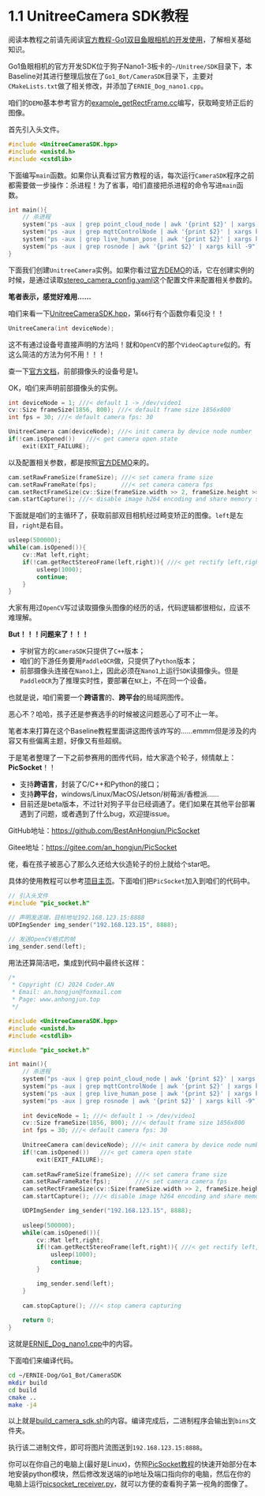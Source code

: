 # 1.1 UnitreeCamera SDK教程

阅读本教程之前请先阅读[官方教程-Go1双目鱼眼相机的开发使用](https://www.yuque.com/ironfatty/nly1un/rguxgz)，了解相关基础知识。

Go1鱼眼相机的官方开发SDK位于狗子Nano1-3板卡的`~/Unitree/SDK`目录下，本Baseline对其进行整理后放在了`Go1_Bot/CameraSDK`目录下，主要对`CMakeLists.txt`做了相关修改，并添加了`ERNIE_Dog_nano1.cpp`。

咱们的`DEMO`基本参考官方的[example_getRectFrame.cc](../Go1_Bot/CameraSDK/examples/example_getRectFrame.cc)编写，获取畸变矫正后的图像。

首先引入头文件。

```cpp
#include <UnitreeCameraSDK.hpp>
#include <unistd.h>
#include <cstdlib>
```

下面编写`main`函数。如果你认真看过官方教程的话，每次运行`CameraSDK`程序之前都需要做一步操作：杀进程！为了省事，咱们直接把杀进程的命令写进`main`函数。

```cpp
int main(){
    // 杀进程
    system("ps -aux | grep point_cloud_node | awk '{print $2}' | xargs kill -9");
    system("ps -aux | grep mqttControlNode | awk '{print $2}' | xargs kill -9");
    system("ps -aux | grep live_human_pose | awk '{print $2}' | xargs kill -9");
    system("ps -aux | grep rosnode | awk '{print $2}' | xargs kill -9");
}
```

下面我们创建`UnitreeCamera`实例。如果你看过[官方DEMO](../Go1_Bot/CameraSDK/examples/example_getRectFrame.cc)的话，它在创建实例的时候，是通过读取[stereo_camera_config.yaml](../Go1_Bot/CameraSDK/stereo_camera_config.yaml)这个配置文件来配置相关参数的。

**笔者表示，感觉好难用……**

咱们来看一下[UnitreeCameraSDK.hpp](../Go1_Bot/CameraSDK/include/UnitreeCameraSDK.hpp)，第`66`行有个函数你看见没！！

```cpp
UnitreeCamera(int deviceNode);
```

这不有通过设备号直接声明的方法吗！就和`OpenCV`的那个`VideoCapture`似的。有这么简洁的方法为何不用！！！

查一下[官方文档](https://www.yuque.com/ironfatty/nly1un/rguxgz)，前部摄像头的设备号是1。

OK，咱们来声明前部摄像头的实例。

```cpp
int deviceNode = 1; ///< default 1 -> /dev/video1
cv::Size frameSize(1856, 800); ///< default frame size 1856x800
int fps = 30; ///< default camera fps: 30

UnitreeCamera cam(deviceNode); ///< init camera by device node number
if(!cam.isOpened())   ///< get camera open state
    exit(EXIT_FAILURE);
```

以及配置相关参数，都是按照[官方DEMO](../Go1_Bot/CameraSDK/examples/example_getRectFrame.cc)来的。

```cpp
cam.setRawFrameSize(frameSize); ///< set camera frame size
cam.setRawFrameRate(fps);       ///< set camera camera fps
cam.setRectFrameSize(cv::Size(frameSize.width >> 2, frameSize.height >> 1)); ///< set camera rectify frame size
cam.startCapture(); ///< disable image h264 encoding and share memory sharing
```

下面就是咱们的主循环了，获取前部双目相机经过畸变矫正的图像。`left`是左目，`right`是右目。

```cpp
usleep(500000);
while(cam.isOpened()){
    cv::Mat left,right;
    if(!cam.getRectStereoFrame(left,right)){ ///< get rectify left,right frame  
        usleep(1000);
        continue;
    }
}
```

大家有用过`OpenCV`写过读取摄像头图像的经历的话，代码逻辑都很相似，应该不难理解。

**But！！！问题来了！！！**

* 宇树官方的`CameraSDK`只提供了`C++`版本；
* 咱们的下游任务要用`PaddleOCR`做，只提供了`Python`版本；
* 前部摄像头连接在`Nano1`上，因此必须在`Nano1`上运行`SDK`读摄像头。但是`PaddleOCR`为了推理实时性，要部署在`NX`上，不在同一个设备。

也就是说，咱们需要一个**跨语言**的、**跨平台**的局域网图传。

恶心不？哈哈，孩子还是参赛选手的时候被这问题恶心了可不止一年。

笔者本来打算在这个Baseline教程里面讲这图传该咋写的……emmm但是涉及的内容又有些偏离主题，好像又有些超纲。

于是笔者整理了一下之前参赛用的图传代码，给大家造个轮子，倾情献上：**PicSocket**！！

* 支持**跨语言**，封装了C/C++和Python的接口；
* 支持**跨平台**，windows/Linux/MacOS/Jetson/树莓派/香橙派……
* 目前还是beta版本，不过针对狗子平台已经调通了。佬们如果在其他平台部署遇到了问题，或者遇到了什么bug，欢迎提issue。

GitHub地址：https://github.com/BestAnHongjun/PicSocket

Gitee地址：https://gitee.com/an_hongjun/PicSocket

佬，看在孩子被恶心了那么久还给大伙造轮子的份上就给个star吧。

具体的使用教程可以参考[项目主页](https://gitee.com/an_hongjun/PicSocket)。下面咱们把`PicSocket`加入到咱们的代码中。

```cpp
// 引入头文件
#include "pic_socket.h"

// 声明发送端，目标地址192.168.123.15:8888
UDPImgSender img_sender("192.168.123.15", 8888);

// 发送OpenCV格式的帧
img_sender.send(left);
```

用法还算简洁吧，集成到代码中最终长这样：

```cpp
/*
 * Copyright (C) 2024 Coder.AN
 * Email: an.hongjun@foxmail.com
 * Page: www.anhongjun.top
 */

#include <UnitreeCameraSDK.hpp>
#include <unistd.h>
#include <cstdlib>

#include "pic_socket.h"

int main(){
    // 杀进程
    system("ps -aux | grep point_cloud_node | awk '{print $2}' | xargs kill -9");
    system("ps -aux | grep mqttControlNode | awk '{print $2}' | xargs kill -9");
    system("ps -aux | grep live_human_pose | awk '{print $2}' | xargs kill -9");
    system("ps -aux | grep rosnode | awk '{print $2}' | xargs kill -9");
    
    int deviceNode = 1; ///< default 1 -> /dev/video1
    cv::Size frameSize(1856, 800); ///< default frame size 1856x800
    int fps = 30; ///< default camera fps: 30
    
    UnitreeCamera cam(deviceNode); ///< init camera by device node number
    if(!cam.isOpened())   ///< get camera open state
        exit(EXIT_FAILURE);
    
    cam.setRawFrameSize(frameSize); ///< set camera frame size
    cam.setRawFrameRate(fps);       ///< set camera camera fps
    cam.setRectFrameSize(cv::Size(frameSize.width >> 2, frameSize.height >> 1)); ///< set camera rectify frame size
    cam.startCapture(); ///< disable image h264 encoding and share memory sharing

    UDPImgSender img_sender("192.168.123.15", 8888);
    
    usleep(500000);
    while(cam.isOpened()){
        cv::Mat left,right;
        if(!cam.getRectStereoFrame(left,right)){ ///< get rectify left,right frame  
            usleep(1000);
            continue;
        }

        img_sender.send(left);
    }
    
    cam.stopCapture(); ///< stop camera capturing
    
    return 0;
}
```

这就是[ERNIE_Dog_nano1.cpp](../Go1_Bot/CameraSDK/ERNIE_Dog_nano1.cpp)中的内容。

下面咱们来编译代码。

```sh
cd ~/ERNIE-Dog/Go1_Bot/CameraSDK
mkdir build
cd build
cmake ..
make -j4
```

以上就是[build_camera_sdk.sh](../Go1_Bot/build_camera_sdk.sh)的内容。编译完成后，二进制程序会输出到`bins`文件夹。

执行该二进制文件，即可将图片流图送到`192.168.123.15:8888`。

你可以在你自己的电脑上(最好是Linux)，仿照[PicSocket教程](https://gitee.com/an_hongjun/PicSocket)的快速开始部分在本地安装python模块，然后修改发送端的ip地址及端口指向你的电脑，然后在你的电脑上运行[picsocket_receiver.py](https://gitee.com/an_hongjun/PicSocket/blob/v0.0.2/example/python/picsocket_receiver.py)，就可以方便的查看狗子第一视角的图像了。
